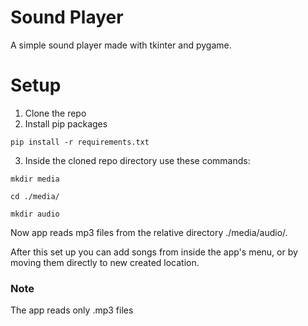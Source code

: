 # Sound Player

A simple sound player made with tkinter and pygame.

# Setup

1. Clone the repo
2. Install pip packages
```
pip install -r requirements.txt
```
3. Inside the cloned repo directory use these commands: 
```
mkdir media
```
```
cd ./media/
```
```
mkdir audio
```
  
Now app reads mp3 files from the relative directory ./media/audio/.  
  
After this set up you can add songs from inside the app's menu, or by moving them directly to new created location.


### Note
The app reads only .mp3 files
